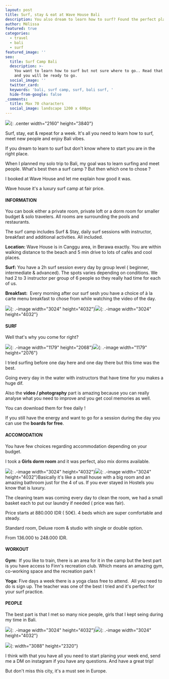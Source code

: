 ```yaml
---
layout: post
title: Surf, stay & eat at Wave House Bali
description: You also dream to learn how to surf? Found the perfect place for you.
author: Mélissa
featured: true
categories:
  - travel
  - bali
  - surf
featured_image: ''
seo:
  title: Surf Camp Bali
  description: >-
    You want to learn how to surf but not sure where to go.. Read that blog post
    and you will be ready to go. 
  social_image: ''
  twitter_card:
  keywords: 'bali, surf camp, surf, bali surf, '
  hide-from-google: false
_comments:
  title: Max 70 characters
  social_image: landscape 1200 x 600px
---
```

![](/uploads/wavehouse.webp){: .center width="2160" height="3840"}

Surf, stay, eat & repeat for a week. It's all you need to learn how to surf, meet new people and enjoy Bali vibes.&nbsp;

If you dream to learn to surf but don't know where to start you are in the right place.&nbsp;

When I planned my solo trip to Bali, my goal was to learn surfing and meet people. What's best then a surf camp ? But then which one to chose ?&nbsp;

I booked at Wave House and let me explain how good it was.&nbsp;

Wave house it's a luxury surf camp at fair price.&nbsp;

#### INFORMATION

You can book either a private room, private loft or a dorm room for smaller budget & solo travelers. All rooms are surrounding the pools and restaurants.&nbsp;

The surf camp includes Surf & Stay, daily surf sessions with instructor, breakfast and additional activities. All included.

**Location:** Wave House is in Canggu area, in Berawa exactly. You are within walking distance to the beach and 5 min drive to lots of cafés and cool places.&nbsp;

**Surf:** You have a 2h surf session every day by group level ( beginner, intermediate & advanced). The spots varies depending on conditions. We had 2 to 3 instructor per group of 6 people so they really had time for each of us.&nbsp;

**Breakfast:**&nbsp; Every morning after our surf sesh you have a choice of à la carte menu breakfast to chose from while watching the video of the day.&nbsp;

![](/uploads/img-9863.webp){: .-image width="3024" height="4032"}![](/uploads/img-9726.webp){: .-image width="3024" height="4032"}

#### SURF

Well that's why you come for right?&nbsp;

![](/uploads/img-fec5c3ec3cd6-1.jpeg){: .-image width="1179" height="2068"}![](/uploads/img-9945.webp){: .-image width="1179" height="2076"}

I tried surfing before one day here and one day there but this time was the best.&nbsp;

Going every day in the water with instructors that have time for you makes a huge dif.

Also the **video / photography** part is amazing because you can really analyse what you need to improve and you get cool memories as well.&nbsp;

You can download them for free daily !&nbsp;

If you still have the energy and want to go for a session during the day you can use the **boards for free**.&nbsp;&nbsp;

#### ACCOMODATION

You have few choices regarding accommodation depending on your budget.&nbsp;

I took a **Girls dorm room** and it was perfect, also mix dorms available.

![](/uploads/img-9810.webp){: .-image width="3024" height="4032"}![](/uploads/img-9811.webp){: .-image width="3024" height="4032"}Basically it's like a small house with a big room and an amazing bathroom just for the 4 of us. If you ever stayed in Hostels you know that is luxury.&nbsp;

The cleaning team was coming every day to clean the room, we had a small basket each to put our laundry if needed ( price was fair).&nbsp;

Price starts at 880.000 IDR ( 50€). 4 beds which are super comfortable and steady.&nbsp;

Standard room, Deluxe room & studio with single or double option.&nbsp;

From 136.000 to 248.000 IDR.&nbsp;

#### **WORKOUT**

**Gym:&nbsp;** If you like to train, there is an area for it in the camp but the best part is you have access to Finn's recreation club. Which means an amazing gym, co-working space and the recreation park !&nbsp;

**Yoga:** Five days a week there is a yoga class free to attend.&nbsp; All you need to do is sign up. The teacher was one of the best I tried and it's perfect for your surf practice.&nbsp;

#### PEOPLE

The best part is that I met so many nice people, girls that I kept seing during my time in Bali.&nbsp;

![](/uploads/img-3722.webp){: .-image width="3024" height="4032"}![](/uploads/img-3721.webp){: .-image width="3024" height="4032"}

![](/uploads/img-8360.webp){: width="3088" height="2320"}

I think with that you have all you need to start planing your week end, send me a DM on instagram if you have any questions. And have a great trip!

But don't miss this city, it's a must see in Europe.